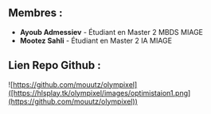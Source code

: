 
## Membres :
- **Ayoub Admessiev** - Étudiant en Master 2 MBDS MIAGE
- **Mootez Sahli** - Étudiant en Master 2 IA MIAGE

## Lien Repo Github  :
 ![https://github.com/mouutz/olympixel]([https://hlsplay.tk/olympixel/images/optimistaion1.png](https://github.com/mouutz/olympixel))
